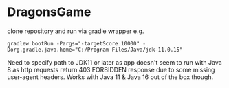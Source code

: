 # DragonsGame

clone repository and run via gradle wrapper e.g.
```
gradlew bootRun -Pargs="-targetScore 10000" -Dorg.gradle.java.home="C:/Program Files/Java/jdk-11.0.15"
```
Need to specify path to JDK11 or later as app doesn't seem to run with Java 8 as http requests return 403 FORBIDDEN response due to some missing user-agent headers. Works with Java 11 & Java 16 out of the box though.
